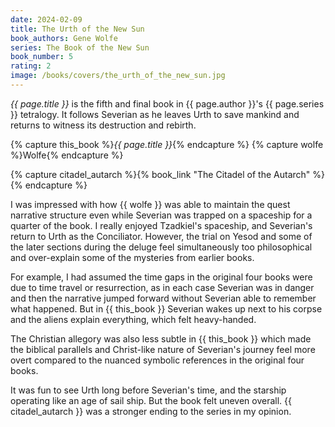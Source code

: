 ```yaml
---
date: 2024-02-09
title: The Urth of the New Sun
book_authors: Gene Wolfe
series: The Book of the New Sun
book_number: 5
rating: 2
image: /books/covers/the_urth_of_the_new_sun.jpg
---
```


<cite class="book-title">{{ page.title }}</cite> is the fifth and final book
in <span class="author-name">{{ page.author }}</span>'s <span
class="book-series">{{ page.series }}</span> tetralogy. It follows Severian as
he leaves Urth to save mankind and returns to witness its destruction and
rebirth.

{% capture this_book %}<cite class="book-title">{{ page.title }}</cite>{% endcapture %}
{% capture wolfe %}<span class="author-name">Wolfe</span>{% endcapture %}

{% capture citadel_autarch %}{% book_link "The Citadel of the Autarch" %}{% endcapture %}

I was impressed with how {{ wolfe }} was able to maintain the quest narrative
structure even while Severian was trapped on a spaceship for a quarter of the
book. I really enjoyed Tzadkiel's spaceship, and Severian's return to Urth as
the Conciliator. However, the trial on Yesod and some of the later sections
during the deluge feel simultaneously too philosophical and over-explain some
of the mysteries from earlier books.

For example, I had assumed the time gaps in the original four books were due
to time travel or resurrection, as in each case Severian was in danger and
then the narrative jumped forward without Severian able to remember what
happened. But in {{ this_book }} Severian wakes up next to his corpse and the
aliens explain everything, which felt heavy-handed.

The Christian allegory was also less subtle in {{ this_book }} which made the
biblical parallels and Christ-like nature of Severian's journey feel more
overt compared to the nuanced symbolic references in the original four books.

It was fun to see Urth long before Severian's time, and the starship operating
like an age of sail ship. But the book felt uneven overall. {{ citadel_autarch
}} was a stronger ending to the series in my opinion.
